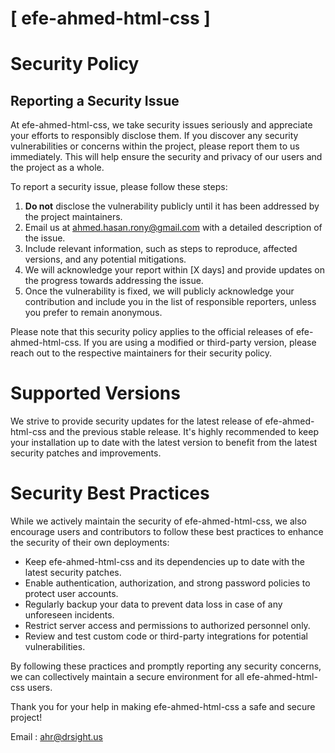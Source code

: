 # [ efe-ahmed-html-css ]

# Security Policy

## Reporting a Security Issue

At efe-ahmed-html-css, we take security issues seriously and appreciate your efforts to responsibly disclose them. If you discover any security vulnerabilities or concerns within the project, please report them to us immediately. This will help ensure the security and privacy of our users and the project as a whole.

To report a security issue, please follow these steps:

1. **Do not** disclose the vulnerability publicly until it has been addressed by the project maintainers.
2. Email us at [ahmed.hasan.rony@gmail.com](mailto:ahmed.hasan.rony@gmail.com) with a detailed description of the issue.
3. Include relevant information, such as steps to reproduce, affected versions, and any potential mitigations.
4. We will acknowledge your report within [X days] and provide updates on the progress towards addressing the issue.
5. Once the vulnerability is fixed, we will publicly acknowledge your contribution and include you in the list of responsible reporters, unless you prefer to remain anonymous.

Please note that this security policy applies to the official releases of efe-ahmed-html-css. If you are using a modified or third-party version, please reach out to the respective maintainers for their security policy.

# Supported Versions

We strive to provide security updates for the latest release of efe-ahmed-html-css and the previous stable release. It's highly recommended to keep your installation up to date with the latest version to benefit from the latest security patches and improvements.

# Security Best Practices

While we actively maintain the security of efe-ahmed-html-css, we also encourage users and contributors to follow these best practices to enhance the security of their own deployments:

- Keep efe-ahmed-html-css and its dependencies up to date with the latest security patches.
- Enable authentication, authorization, and strong password policies to protect user accounts.
- Regularly backup your data to prevent data loss in case of any unforeseen incidents.
- Restrict server access and permissions to authorized personnel only.
- Review and test custom code or third-party integrations for potential vulnerabilities.

By following these practices and promptly reporting any security concerns, we can collectively maintain a secure environment for all efe-ahmed-html-css users.

Thank you for your help in making efe-ahmed-html-css a safe and secure project!

Email : [ahr@drsight.us](mailto:ahr@drsight.us)



